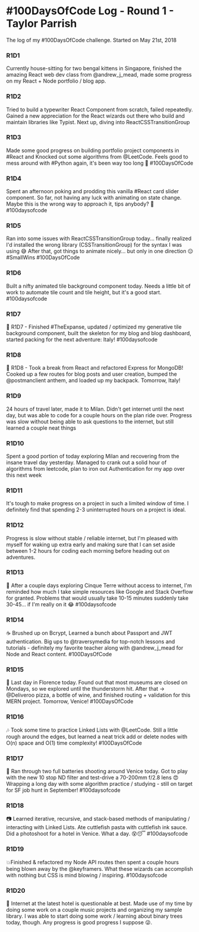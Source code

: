 # #100DaysOfCode Log - Round 1 - Taylor Parrish

The log of my #100DaysOfCode challenge. Started on May 21st, 2018

### R1D1 
Currently house-sitting for two bengal kittens in Singapore, finished the amazing React web dev class from @andrew_j_mead, made some progress on my React + Node portfolio / blog app.


### R1D2
Tried to build a typewriter React Component from scratch, failed repeatedly. Gained a new appreciation for the React wizards out there who build and maintain libraries like Typist. Next up, diving into ReactCSSTransitionGroup

### R1D3
Made some good progress on building portfolio project components in #React and Knocked out some algorithms from @LeetCode. Feels good to mess around with #Python again, it's been way too long 🐍  #100DaysOfCode 

### R1D4 
Spent an afternoon poking and prodding this vanilla #React card slider component. So far, not having any luck with animating on state change. Maybe this is the wrong way to approach it, tips anybody? 🙏 #100daysofcode

### R1D5
Ran into some issues with ReactCSSTransitionGroup today... finally realized I'd installed the wrong library (CSSTransitionGroup) for the syntax I was using 😅 After that, got things to animate nicely... but only in one direction 😑 #SmallWins #100DaysOfCode 

### R1D6
Built a nifty animated tile background component today. Needs a little bit of work to automate tile count and tile height, but it's a good start. #100daysofcode

### R1D7
👾 R1D7 - Finished #TheExpanse, updated / optimized my generative tile background component, built the skeleton for my blog and blog dashboard, started packing for the next adventure: Italy! #100daysofcode

### R1D8
🐢 R1D8 - Took a break from React and refactored Express for MongoDB! Cooked up a few routes for blog posts and user creation, bumped the @postmanclient anthem, and loaded up my backpack. Tomorrow, Italy!

### R1D9
24 hours of travel later, made it to Milan. Didn't get internet until the next day, but was able to code for a couple hours on the plan ride over. Progress was slow without being able to ask questions to the internet, but still learned a couple neat things

### R1D10
Spent a good portion of today exploring Milan and recovering from the insane travel day yesterday. Managed to crank out a solid hour of algorithms from leetcode, plan to iron out Authentication for my app over this next week

### R1D11
It's tough to make progress on a project in such a limited window of time. I definitely find that spending 2-3 uninterrupted hours on a project is ideal.

### R1D12
Progress is slow without stable / reliable internet, but I'm pleased with myself for waking up extra early and making sure that I can set aside between 1-2 hours for coding each morning before heading out on adventures.

### R1D13 
🐙 After a couple days exploring Cinque Terre without access to internet, I'm reminded how much I take simple resources like Google and Stack Overflow for granted. Problems that would usually take 10-15 minutes suddenly take 30-45... if I'm really on it 😂 #100daysofcode

### R1D14
☕️️️ Brushed up on Bcrypt, Learned a bunch about Passport and JWT authentication. Big ups to @traversymedia for top-notch lessons and tutorials - definitely my favorite teacher along with @andrew_j_mead for Node and React content. #100DaysOfCode

### R1D15
🍕 Last day in Florence today. Found out that most museums are closed on Mondays, so we explored until the thunderstorm hit. After that -> @Deliveroo pizza, a bottle of wine, and finished routing + validation for this MERN project. Tomorrow, Venice! #100DaysOfCode

### R1D16
🎶 Took some time to practice Linked Lists with @LeetCode. Still a little rough around the edges, but learned a neat trick add or delete nodes with O(n) space and O(1) time complexity! #100DaysOfCode 

### R1D17
🚢 Ran through two full batteries shooting around Venice today. Got to play with the new 10 stop ND filter and test-drive a 70-200mm f/2.8 lens 😍 Wrapping a long day with some algorithm practice / studying - still on target for SF job hunt in September! #100daysofcode

### R1D18
📷 Learned iterative, recursive, and stack-based methods of manipulating / interacting with Linked Lists. Ate cuttlefish pasta with cuttlefish ink sauce. Did a photoshoot for a hotel in Venice. What a day. 😵😴 #100daysofcode

### R1D19
💥Finished & refactored my Node API routes then spent a couple hours being blown away by the @keyframers. What these wizards can accomplish with nothing but CSS is mind blowing / inspiring. #100daysofcode 

### R1D20
💢 Internet at the latest hotel is questionable at best. Made use of my time by doing some work on a couple music projects and organizing my sample library. I was able to start doing some work / learning about binary trees today, though. Any progress is good progress I suppose 😜.